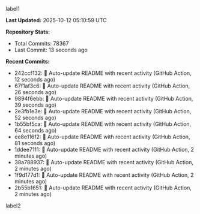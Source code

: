 
label1 
<!-- ACTIVITY_START -->
**Last Updated:** 2025-10-12 05:10:59 UTC

**Repository Stats:**
- Total Commits: 78367
- Last Commit: 13 seconds ago

**Recent Commits:**
- 242ccf132: 🤖 Auto-update README with recent activity (GitHub Action, 12 seconds ago)
- 67f1af3c6: 🤖 Auto-update README with recent activity (GitHub Action, 26 seconds ago)
- 9894f6ebb: 🤖 Auto-update README with recent activity (GitHub Action, 39 seconds ago)
- 2e3fb1e3e: 🤖 Auto-update README with recent activity (GitHub Action, 52 seconds ago)
- 1b55bf5ca: 🤖 Auto-update README with recent activity (GitHub Action, 64 seconds ago)
- ee8e116f2: 🤖 Auto-update README with recent activity (GitHub Action, 81 seconds ago)
- 1ddee7111: 🤖 Auto-update README with recent activity (GitHub Action, 2 minutes ago)
- 38a788937: 🤖 Auto-update README with recent activity (GitHub Action, 2 minutes ago)
- 1f9d177d1: 🤖 Auto-update README with recent activity (GitHub Action, 2 minutes ago)
- 2b55b1651: 🤖 Auto-update README with recent activity (GitHub Action, 2 minutes ago)
<!-- ACTIVITY_END -->

label2
